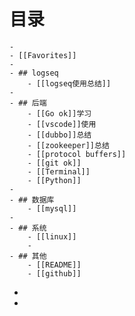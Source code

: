 # 目录
	-
	- [[Favorites]]
	-
	- ## logseq
		- [[logseq使用总结]]
	-
	- ## 后端
		- [[Go ok]]学习
		- [[vscode]]使用
		- [[dubbo]]总结
		- [[zookeeper]]总结
		- [[protocol buffers]]
		- [[git ok]]
		- [[Terminal]]
		- [[Python]]
	-
	- ## 数据库
		- [[mysql]]
	-
	- ## 系统
		- [[linux]]
		-
	- ## 其他
		- [[README]]
		- [[github]]
-
-